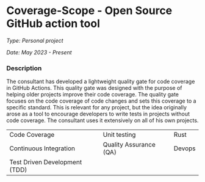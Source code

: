 # Coverage-Scope - Open Source GitHub action tool

*Type: Personal project*

*Date: May 2023 - Present*

<a href="https://github.com/DennisJensen95/coverage-scope" target="_blank">
<i class="fab fa-github custom-icon"></i>
</a>

<a href="https://www.google.com/url?q=https://medium.com/@darbj95/lightweight-code-coverage-quality-gate-bc595d18bf1&sa=D&source=apps-viewer-frontend&ust=1690889364442314&usg=AOvVaw3g-acSwZMRsJUAncTRancN&hl=da" target="_blank">
<i class="fab fa-medium custom-icon"></i>
</a>

### Description

The consultant has developed a lightweight quality gate for code coverage in
GitHub Actions. This quality gate was designed with the purpose of helping older
projects improve their code coverage. The quality gate focuses on the code
coverage of code changes and sets this coverage to a specific standard. This is
relevant for any project, but the idea originally arose as a tool to encourage
developers to write tests in projects without code coverage. The consultant uses
it extensively on all of his own projects.

<table>
    <tr>
        <td>Code Coverage</td>
        <td>Unit testing</td>
        <td>Rust</td>
    </tr>
    <tr>
        <td>Continuous Integration</td>
        <td>Quality Assurance (QA)</td>
        <td>Devops</td>
    </tr>
    <tr>
        <td>Test Driven Development (TDD)</td>
    </tr>
</table>

